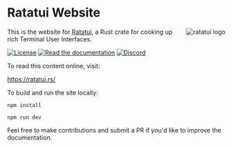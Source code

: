 # Ratatui Website

<img align="right" src="https://avatars.githubusercontent.com/u/125200832?s=128&v=4" alt="ratatui logo">

This is the website for [Ratatui](https://github.com/ratatui-org/ratatui), a Rust crate for
cooking up rich Terminal User Interfaces.

[![License](https://img.shields.io/crates/l/ratatui?style=for-the-badge)](./LICENSE.md)
[![Read the documentation](https://img.shields.io/badge/Read-Documentation-blue?style=for-the-badge)](https://ratatui.rs/)
[![Discord](https://img.shields.io/discord/1070692720437383208?label=discord&logo=discord&style=for-the-badge)](https://discord.gg/pMCEU9hNEj)

To read this content online, visit:

<https://ratatui.rs/>

To build and run the site locally:

```shel
npm install
```

```shell
npm run dev
```

Feel free to make contributions and submit a PR if you'd like to improve the documentation.
